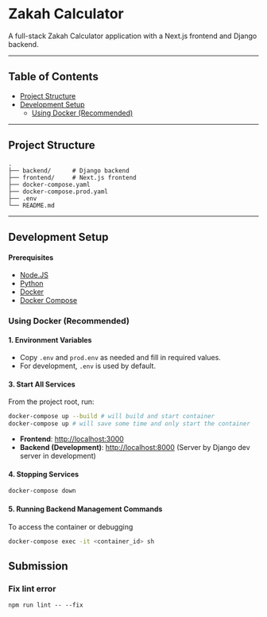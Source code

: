 # Zakah Calculator

A full-stack Zakah Calculator application with a Next.js frontend and Django backend.

---

## Table of Contents

- [Project Structure](#project-structure)
- [Development Setup](#development-setup)
  - [Using Docker (Recommended)](#using-docker-recommended)
---

## Project Structure

```
.
├── backend/      # Django backend
├── frontend/     # Next.js frontend
├── docker-compose.yaml
├── docker-compose.prod.yaml
├── .env
└── README.md
```

---

## Development Setup


#### Prerequisites
- [Node.JS](https://nodejs.org/en)
- [Python](https://www.python.org/)
- [Docker](https://www.docker.com/get-started)
- [Docker Compose](https://docs.docker.com/compose/)

### Using Docker (Recommended)
#### 1. Environment Variables

- Copy `.env` and `prod.env` as needed and fill in required values.
- For development, `.env` is used by default.

#### 3. Start All Services

From the project root, run:

```bash
docker-compose up --build # will build and start container
docker-compose up # will save some time and only start the container
```

- **Frontend**: [http://localhost:3000](http://localhost:3000)
- **Backend (Development)**: [http://localhost:8000](http://localhost:8000) (Server by Django dev server in development)

#### 4. Stopping Services

```bash
docker-compose down
```

#### 5. Running Backend Management Commands

To access the container or debugging

```bash
docker-compose exec -it <container_id> sh
```

## Submission
### Fix lint error
```
npm run lint -- --fix
```
